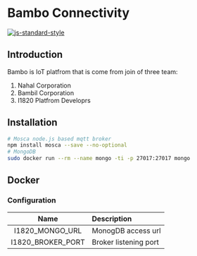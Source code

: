 # Bambo Connectivity
[![js-standard-style](https://cdn.rawgit.com/feross/standard/master/badge.svg)](http://standardjs.com)

## Introduction
Bambo is IoT platfrom that is come from join of three team:
1. Nahal Corporation
2. Bambil Corporation
3. I1820 Platfrom Developrs

## Installation
```sh
# Mosca node.js based mqtt broker
npm install mosca --save --no-optional
# MongoDB
sudo docker run --rm --name mongo -ti -p 27017:27017 mongo
```
## Docker
### Configuration

| Name              | Description           |
|:-----------------:|:--------------------- |
| I1820_MONGO_URL   | MonogDB access url    |
| I1820_BROKER_PORT | Broker listening port |
